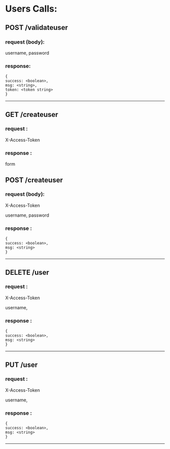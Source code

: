 # Users Calls:

## POST /validateuser

### request (body):

username,
password

### response:

```
{
success: <boolean>,
msg: <string>,
token: <token string>
}
```

---

## GET /createuser

### request :

X-Access-Token

### response :

form

## POST /createuser

### request (body):

X-Access-Token

username,
password

### response :

```
{
success: <boolean>,
msg: <string>
}
```

---

## DELETE /user

### request :

X-Access-Token

username,

### response :

```
{
success: <boolean>,
msg: <string>
}
```

---

## PUT /user

### request :

X-Access-Token

username,

### response :

```
{
success: <boolean>,
msg: <string>
}
```

---
